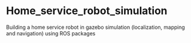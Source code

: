 # Home_service_robot_simulation
Building a home service robot in gazebo simulation (localization, mapping and navigation) using ROS packages
